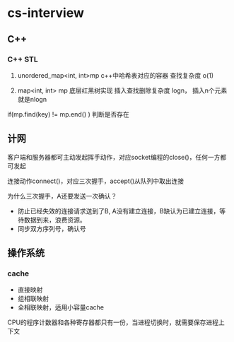 # cs-interview

## C++
### C++ STL 
1. unordered_map<int, int>mp c++中哈希表对应的容器    查找复杂度 o(1)

2. map<int, int> mp  底层红黑树实现 插入查找删除复杂度 logn， 插入n个元素就是nlogn

if(mp.find(key) != mp.end() ) 判断是否存在

## 计网
客户端和服务器都可主动发起挥手动作，对应socket编程的close()，任何一方都可发起

连接动作connect()，对应三次握手，accept()从队列中取出连接

为什么三次握手，A还要发送一次确认？

* 防止已经失效的连接请求送到了B, A没有建立连接，B缺认为已建立连接，等待数据到来，浪费资源。
* 同步双方序列号，确认号

## 操作系统
### cache
* 直接映射
* 组相联映射
* 全相联映射，适用小容量cache

CPU的程序计数器和各种寄存器都只有一份，当进程切换时，就需要保存进程上下文

